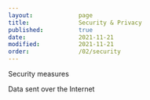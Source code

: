 ```yaml
---
layout:             page
title:              Security & Privacy
published:          true
date:               2021-11-21
modified:           2021-11-21
order:              /02/security
---
```

<todo assign="daniele">Security measures</todo>

<todo assign="daniele">Data sent over the Internet</todo>